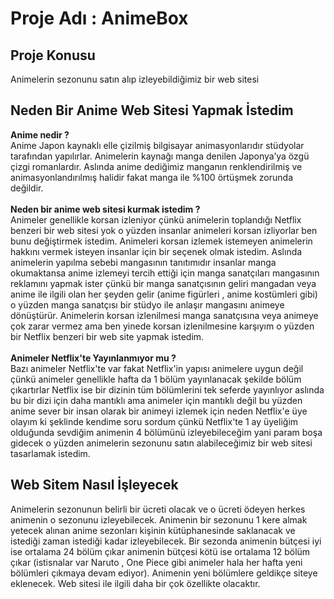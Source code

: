 # Proje Adı : AnimeBox

## Proje Konusu
Animelerin sezonunu satın alıp izleyebildiğimiz bir web sitesi 

## Neden Bir Anime Web Sitesi Yapmak İstedim
**Anime nedir ?**</br>
Anime Japon kaynaklı elle çizilmiş bilgisayar animasyonlarıdır stüdyolar tarafından yapılırlar. Animelerin kaynağı manga denilen Japonya’ya 
özgü çizgi romanlardır. Aslında anime dediğimiz manganın renklendirilmiş ve animasyonlandırılmış halidir fakat manga ile %100 örtüşmek zorunda değildir.</br></br>
**Neden bir anime web sitesi kurmak istedim ?**</br>
Animeler genellikle korsan 
izleniyor çünkü animelerin toplandığı Netflix benzeri bir web sitesi yok o yüzden insanlar animeleri korsan izliyorlar ben bunu değiştirmek istedim. Animeleri korsan izlemek 
istemeyen animelerin hakkını vermek isteyen insanlar için  bir seçenek olmak istedim. Aslında animelerin yapılma sebebi mangasının tanıtımıdır insanlar manga okumaktansa
anime izlemeyi tercih ettiği için manga sanatçıları mangasının reklamını yapmak ister çünkü bir manga sanatçısının geliri mangadan veya  anime ile ilgili olan
her şeyden gelir (anime figürleri , anime kostümleri gibi)  o yüzden manga sanatçısı bir stüdyo ile anlaşır mangasını animeye dönüştürür. Animelerin korsan izlenilmesi
manga sanatçısına veya animeye çok zarar vermez ama ben yinede korsan izlenilmesine karşıyım o yüzden bir Netflix benzeri bir web site yapmak istedim.</br></br>
**Animeler Netflix'te Yayınlanmıyor mu ?**</br>
Bazı animeler Netflix'te var fakat Netflix'in yapısı animelere uygun değil çünkü animeler 
genellikle hafta da 1 bölüm yayınlanacak şekilde bölüm çıkartırlar Netflix ise bir dizinin tüm bölümlerini tek seferde yayınlıyor aslında bu bir dizi için daha mantıklı ama 
animeler için mantıklı değil bu yüzden anime sever bir insan olarak bir animeyi izlemek için neden Netflix'e üye olayım ki şeklinde kendime soru sordum çünkü Netflix'te 1 ay 
üyeliğim olduğunda sevdiğim animenin 4 bölümünü izleyebileceğim yani param boşa gidecek o yüzden animelerin sezonunu satın alabileceğimiz bir web sitesi tasarlamak istedim.

## Web Sitem Nasıl İşleyecek
Animelerin sezonunun belirli bir ücreti olacak ve o ücreti ödeyen herkes animenin o sezonunu izleyebilecek. Animenin bir sezonunu 1 kere almak yetecek alınan anime sezonları kişinin kütüphanesinde saklanacak ve istediği zaman istediği kadar izleyebilecek. Bir sezonda animenin bütçesi iyi ise ortalama 24 bölüm çıkar 
animenin bütçesi kötü ise ortalama 12 bölüm çıkar (istisnalar var Naruto , One Piece gibi animeler hala her hafta yeni bölümleri çıkmaya devam ediyor).
Animenin yeni bölümlere geldikçe siteye eklenecek. Web sitesi ile ilgili daha bir çok özellikte olacaktır.
